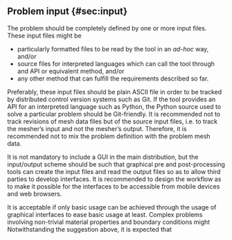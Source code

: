 ## Problem input {#sec:input}

The problem should be completely defined by one or more input files.
These input files might be

 * particularly formatted files to be read by the tool in an _ad-hoc_ way, and/or
 * source files for interpreted languages which can call the tool through and API or equivalent method, and/or
 * any other method that can fulfill the requirements described so far.

Preferably, these input files should be plain ASCII file in order to be tracked by distributed control version systems such as Git. If the tool provides an API for an interpreted language such as Python, the Python source used to solve a particular problem should be Git-friendly. It is recommended not to track revisions of mesh data files but of the source input files, i.e. to track the mesher’s input and not the mesher’s output. Therefore, it is recommended not to mix the problem definition with the problem mesh data.

It is not mandatory to include a GUI in the main distribution, but the input/output scheme should be such that graphical pre and post-processing tools can create the input files and read the output files so as to allow third parties to develop interfaces.  It is recommended to design the workflow as to make it possible for the interfaces to be accessible from mobile devices and web browsers.

It is acceptable if only basic usage can be achieved through the usage of graphical interfaces to ease basic usage at least. Complex problems involving non-trivial material properties and boundary conditions might 
Notwithstanding the suggestion above, it is expected that 
